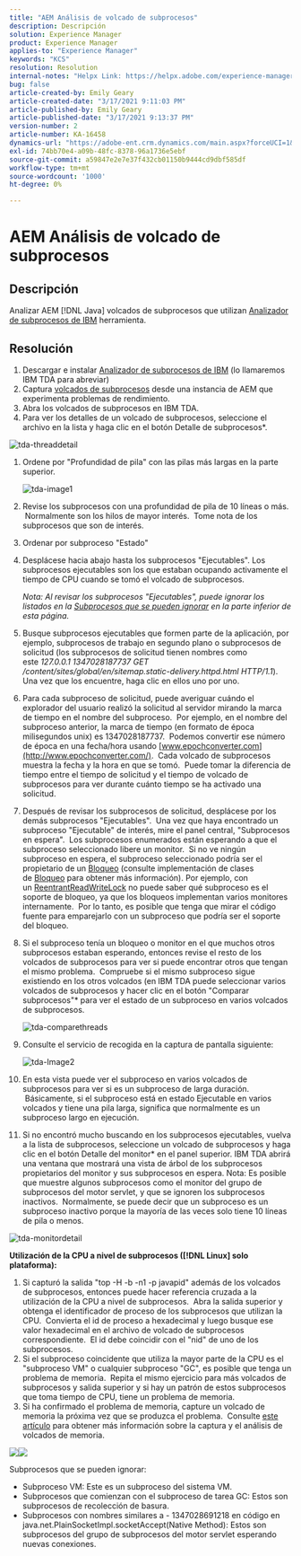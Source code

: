 ```yaml
---
title: "AEM Análisis de volcado de subprocesos"
description: Descripción
solution: Experience Manager
product: Experience Manager
applies-to: "Experience Manager"
keywords: "KCS"
resolution: Resolution
internal-notes: "Helpx Link: https://helpx.adobe.com/experience-manager/kb/thread-dump-analysis.html"
bug: false
article-created-by: Emily Geary
article-created-date: "3/17/2021 9:11:03 PM"
article-published-by: Emily Geary
article-published-date: "3/17/2021 9:13:37 PM"
version-number: 2
article-number: KA-16458
dynamics-url: "https://adobe-ent.crm.dynamics.com/main.aspx?forceUCI=1&pagetype=entityrecord&etn=knowledgearticle&id=e70a8345-6587-eb11-a812-000d3a593216"
exl-id: 74bb70e4-a09b-48fc-8378-96a1736e5ebf
source-git-commit: a59847e2e7e37f432cb01150b9444cd9dbf585df
workflow-type: tm+mt
source-wordcount: '1000'
ht-degree: 0%

---
```


# AEM Análisis de volcado de subprocesos

## Descripción

Analizar AEM [!DNL Java] volcados de subprocesos que utilizan [Analizador de subprocesos de IBM](http://www.ibm.com/developerworks/community/groups/service/html/communityview?communityUuid=2245aa39-fa5c-4475-b891-14c205f7333c) herramienta.

## Resolución

1. Descargar e instalar [Analizador de subprocesos de IBM](https://www.ibm.com/developerworks/community/groups/service/html/communityview?communityUuid=2245aa39-fa5c-4475-b891-14c205f7333c) (lo llamaremos IBM TDA para abreviar)
1. Captura [volcados de subprocesos](https://helpx.adobe.com/experience-manager/kb/TakeThreadDump.html) desde una instancia de AEM que experimenta problemas de rendimiento.
1. Abra los volcados de subprocesos en IBM TDA.
1. Para ver los detalles de un volcado de subprocesos, seleccione el archivo en la lista y haga clic en el botón Detalle de subprocesos\*.

![tda-threaddetail](https://helpx.adobe.com/content/dam/help/en/experience-manager/kb/thread-dump-analysis/_jcr_content/main-pars/image_1587732783/tda-threaddetail.png "tda-threaddetail")

1. Ordene por &quot;Profundidad de pila&quot; con las pilas más largas en la parte superior.

   ![tda-image1](https://helpx.adobe.com/content/dam/help/en/experience-manager/kb/thread-dump-analysis/_jcr_content/main-pars/image/tda-image1.png)

1. Revise los subprocesos con una profundidad de pila de 10 líneas o más.  Normalmente son los hilos de mayor interés.  Tome nota de los subprocesos que son de interés.
1. Ordenar por subproceso &quot;Estado&quot;
1. Desplácese hacia abajo hasta los subprocesos &quot;Ejecutables&quot;. Los subprocesos ejecutables son los que estaban ocupando activamente el tiempo de CPU cuando se tomó el volcado de subprocesos.

   *Nota: Al revisar los subprocesos &quot;Ejecutables&quot;, puede ignorar los listados en la [Subprocesos que se pueden ignorar](https://helpx.adobe.com/experience-manager/kb/thread-dump-analysis.html#ignorethreads) en la parte inferior de esta página.*

1. Busque subprocesos ejecutables que formen parte de la aplicación, por ejemplo, subprocesos de trabajo en segundo plano o subprocesos de solicitud (los subprocesos de solicitud tienen nombres como este *127.0.0.1 1347028187737 GET /content/sites/global/en/sitemap.static-delivery.httpd.html HTTP/1.1*). Una vez que los encuentre, haga clic en ellos uno por uno.

1. Para cada subproceso de solicitud, puede averiguar cuándo el explorador del usuario realizó la solicitud al servidor mirando la marca de tiempo en el nombre del subproceso.  Por ejemplo, en el nombre del subproceso anterior, la marca de tiempo (en formato de época milisegundos unix) es 1347028187737.  Podemos convertir ese número de época en una fecha/hora usando [www.epochconverter.com](http://www.epochconverter.com/).  Cada volcado de subprocesos muestra la fecha y la hora en que se tomó.  Puede tomar la diferencia de tiempo entre el tiempo de solicitud y el tiempo de volcado de subprocesos para ver durante cuánto tiempo se ha activado una solicitud.

1. Después de revisar los subprocesos de solicitud, desplácese por los demás subprocesos &quot;Ejecutables&quot;.  Una vez que haya encontrado un subproceso &quot;Ejecutable&quot; de interés, mire el panel central, &quot;Subprocesos en espera&quot;.  Los subprocesos enumerados están esperando a que el subproceso seleccionado libere un monitor.  Si no ve ningún subproceso en espera, el subproceso seleccionado podría ser el propietario de un [Bloqueo](http://docs.oracle.com/javase/1.5.0/docs/api/java/util/concurrent/locks/Lock.html) (consulte implementación de clases de [Bloqueo](http://docs.oracle.com/javase/1.5.0/docs/api/java/util/concurrent/locks/Lock.html) para obtener más información). Por ejemplo, con un [ReentrantReadWriteLock](http://docs.oracle.com/javase/1.5.0/docs/api/java/util/concurrent/locks/ReentrantReadWriteLock.html) no puede saber qué subproceso es el soporte de bloqueo, ya que los bloqueos implementan varios monitores internamente.  Por lo tanto, es posible que tenga que mirar el código fuente para emparejarlo con un subproceso que podría ser el soporte del bloqueo.

1. Si el subproceso tenía un bloqueo o monitor en el que muchos otros subprocesos estaban esperando, entonces revise el resto de los volcados de subprocesos para ver si puede encontrar otros que tengan el mismo problema.  Compruebe si el mismo subproceso sigue existiendo en los otros volcados (en IBM TDA puede seleccionar varios volcados de subprocesos y hacer clic en el botón &quot;Comparar subprocesos&quot;\* para ver el estado de un subproceso en varios volcados de subprocesos.

   ![tda-comparethreads](https://helpx.adobe.com/content/dam/help/en/experience-manager/kb/thread-dump-analysis/_jcr_content/main-pars/image_1159496390/tda-comparethreads.png)

1. Consulte el servicio de recogida en la captura de pantalla siguiente:

   ![tda-Image2](https://helpx.adobe.com/content/dam/help/en/experience-manager/kb/thread-dump-analysis/_jcr_content/main-pars/image_1730877898/tda-Image2.png)

1. En esta vista puede ver el subproceso en varios volcados de subprocesos para ver si es un subproceso de larga duración.  Básicamente, si el subproceso está en estado Ejecutable en varios volcados y tiene una pila larga, significa que normalmente es un subproceso largo en ejecución.

1. Si no encontró mucho buscando en los subprocesos ejecutables, vuelva a la lista de subprocesos, seleccione un volcado de subprocesos y haga clic en el botón Detalle del monitor\* en el panel superior. IBM TDA abrirá una ventana que mostrará una vista de árbol de los subprocesos propietarios del monitor y sus subprocesos en espera. Nota: Es posible que muestre algunos subprocesos como el monitor del grupo de subprocesos del motor servlet, y que se ignoren los subprocesos inactivos.  Normalmente, se puede decir que un subproceso es un subproceso inactivo porque la mayoría de las veces solo tiene 10 líneas de pila o menos.

![tda-monitordetail](https://helpx.adobe.com/content/dam/help/en/experience-manager/kb/thread-dump-analysis/_jcr_content/main-pars/image_1106466084/tda-monitordetail.png)

<b>Utilización de la CPU a nivel de subprocesos ([!DNL Linux] solo plataforma):</b>

1. Si capturó la salida &quot;top -H -b -n1 -p javapid&quot; además de los volcados de subprocesos, entonces puede hacer referencia cruzada a la utilización de la CPU a nivel de subprocesos.  Abra la salida superior y obtenga el identificador de proceso de los subprocesos que utilizan la CPU.  Convierta el id de proceso a hexadecimal y luego busque ese valor hexadecimal en el archivo de volcado de subprocesos correspondiente.  El id debe coincidir con el &quot;nid&quot; de uno de los subprocesos.
1. Si el subproceso coincidente que utiliza la mayor parte de la CPU es el &quot;subproceso VM&quot; o cualquier subproceso &quot;GC&quot;, es posible que tenga un problema de memoria.  Repita el mismo ejercicio para más volcados de subprocesos y salida superior y si hay un patrón de estos subprocesos que toma tiempo de CPU, tiene un problema de memoria.
1. Si ha confirmado el problema de memoria, capture un volcado de memoria la próxima vez que se produzca el problema.  Consulte [este artículo](https://helpx.adobe.com/experience-manager/kb/AnalyzeMemoryProblems.html) para obtener más información sobre la captura y el análisis de volcados de memoria.

![](https://helpx.adobe.com/libs/cq/ui/resources/0.gif)![](https://helpx.adobe.com/libs/cq/ui/resources/0.gif)

Subprocesos que se pueden ignorar:

- Subproceso VM: Este es un subproceso del sistema VM.
- Subprocesos que comienzan con el subproceso de tarea GC: Estos son subprocesos de recolección de basura.
- Subprocesos con nombres similares a - 1347028691218 en código en java.net.PlainSocketImpl.socketAccept(Native Method): Estos son subprocesos del grupo de subprocesos del motor servlet esperando nuevas conexiones.
